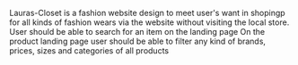 Lauras-Closet is a fashion website design to meet user's want in shopingp for all kinds of fashion wears via the website without visiting the local store.
User should be able to search for an item on the landing page
On the product landing page user should be able to filter any kind of brands, prices, sizes and categories of all products
